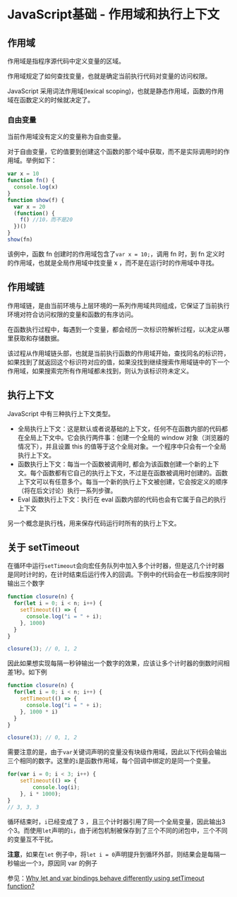 # JavaScript基础 - 作用域和执行上下文

## 作用域
作用域是指程序源代码中定义变量的区域。

作用域规定了如何查找变量，也就是确定当前执行代码对变量的访问权限。

JavaScript 采用词法作用域(lexical scoping)，也就是静态作用域，函数的作用域在函数定义的时候就决定了。

### 自由变量
当前作用域没有定义的变量称为自由变量。

对于自由变量，它的值要到创建这个函数的那个域中获取，而不是实际调用时的作用域。举例如下：
```js
var x = 10
function fn() {
  console.log(x)
}
function show(f) {
  var x = 20
  (function() {
    f() //10，而不是20
  })()
}
show(fn)
```
该例中，函数 fn 创建时的作用域包含了`var x = 10;`，调用 fn 时，到 fn 定义时的作用域，也就是全局作用域中找变量 x ，而不是在运行时的作用域中寻找。

## 作用域链
作用域链，是由当前环境与上层环境的一系列作用域共同组成，它保证了当前执行环境对符合访问权限的变量和函数的有序访问。

在函数执行过程中，每遇到一个变量，都会经历一次标识符解析过程，以决定从哪里获取和存储数据。

该过程从作用域链头部，也就是当前执行函数的作用域开始，查找同名的标识符，如果找到了就返回这个标识符对应的值，如果没找到继续搜索作用域链中的下一个作用域，如果搜索完所有作用域都未找到，则认为该标识符未定义。


## 执行上下文
JavaScript 中有三种执行上下文类型。

- 全局执行上下文：这是默认或者说基础的上下文，任何不在函数内部的代码都在全局上下文中。它会执行两件事：创建一个全局的 window 对象（浏览器的情况下），并且设置 this 的值等于这个全局对象。一个程序中只会有一个全局执行上下文。
- 函数执行上下文：每当一个函数被调用时, 都会为该函数创建一个新的上下文。每个函数都有它自己的执行上下文，不过是在函数被调用时创建的。函数上下文可以有任意多个。每当一个新的执行上下文被创建，它会按定义的顺序（将在后文讨论）执行一系列步骤。
- Eval 函数执行上下文：执行在 eval 函数内部的代码也会有它属于自己的执行上下文

另一个概念是执行栈，用来保存代码运行时所有的执行上下文。

## 关于 setTimeout
在循环中运行`setTimeout`会向宏任务队列中加入多个计时器，但是这几个计时器是同时计时的，在计时结束后运行传入的回调。下例中的代码会在一秒后按序同时输出三个数字
```js
function closure(n) {
  for(let i = 0; i < n; i++) {
    setTimeout(() => {
      console.log("i = " + i);
    }, 1000)
  }
}

closure(3); // 0, 1, 2
```

因此如果想实现每隔一秒钟输出一个数字的效果，应该让多个计时器的倒数时间相差1秒。如下例
```js
function closure(n) {
  for(let i = 0; i < n; i++) {
    setTimeout(() => {
      console.log("i = " + i);
    }, 1000 * i)
  }
}

closure(3); // 0, 1, 2
```

需要注意的是，由于`var`关键词声明的变量没有块级作用域，因此以下代码会输出三个相同的数字。这里的`i`是函数作用域，每个回调中绑定的是同一个变量。
```js
for(var i = 0; i < 3; i++) {
    setTimeout(() => {
        console.log(i);
    }, i * 1000);
}
// 3, 3, 3
```
循环结束时，`i`已经变成了 3 ，且三个计时器引用了同一个全局变量，因此输出3个3。而使用`let`声明的`i`，由于闭包机制被保存到了三个不同的闭包中，三个不同的变量互不干扰。

**注意**，如果在`let` 例子中，将`let i = 0`声明提升到循环外部，则结果会是每隔一秒输出一个`3`，原因同 var 的例子

参见：[Why let and var bindings behave differently using setTimeout function?](https://stackoverflow.com/questions/31285911/why-let-and-var-bindings-behave-differently-using-settimeout-function)

